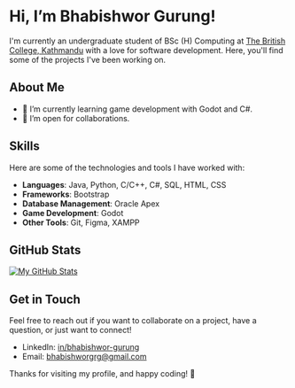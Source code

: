 # Hi, I’m Bhabishwor Gurung!

I'm currently an undergraduate student of BSc (H) Computing at [The British College, Kathmandu](https://www.thebritishcollege.edu.np/) with a love for software development. Here, you'll find some of the projects I've been working on.

## About Me

- 🌱 I’m currently learning game development with Godot and C#.
- 👯 I’m open for collaborations.

## Skills

Here are some of the technologies and tools I have worked with:

- **Languages**: Java, Python, C/C++, C#, SQL, HTML, CSS
- **Frameworks**: Bootstrap
- **Database Management**: Oracle Apex
- **Game Development**: Godot
- **Other Tools**: Git, Figma, XAMPP

## GitHub Stats

[![My GitHub Stats](https://gh-readme-profile.vercel.app/api?username=Bhabishworgrg&theme=dark)](https://github.com/FajarKim/github-readme-profile)

## Get in Touch

Feel free to reach out if you want to collaborate on a project, have a question, or just want to connect!

- LinkedIn: [in/bhabishwor-gurung](https://www.linkedin.com/in/bhabishwor-gurung/)
- Email: [bhabishworgrg@gmail.com](mailto:bhabishworgrg@gmail.com)

Thanks for visiting my profile, and happy coding! 🚀
